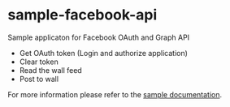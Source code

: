 sample-facebook-api
===================

Sample applicaton for Facebook OAuth and Graph API
* Get OAuth token (Login and authorize application)
* Clear token
* Read the wall feed
* Post to wall

For more information please refer to the [sample documentation](http://docs.telerik.com/platform/appbuilder/sample-apps/sample-facebook-api).
